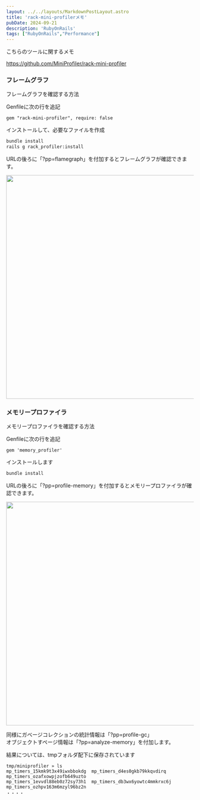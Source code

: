 ```yaml
---
layout: ../../layouts/MarkdownPostLayout.astro
title: 'rack-mini-profilerメモ'
pubDate: 2024-09-21
description: 'RubyOnRails'
tags: ["RubyOnRails","Performance"]
---
```


こちらのツールに関するメモ

https://github.com/MiniProfiler/rack-mini-profiler

### フレームグラフ

フレームグラフを確認する方法


Genfileに次の行を追記
```
gem "rack-mini-profiler", require: false
```
インストールして、必要なファイルを作成
```sh
bundle install
rails g rack_profiler:install
```

URLの後ろに「?pp=flamegraph」を付加するとフレームグラフが確認できます。

<img src="https://images.prismic.io/peasysblog/Zu63yLVsGrYSvpXX_flamegraph.png?auto=format,compress" width="600">


### メモリープロファイラ
メモリープロファイラを確認する方法

Genfileに次の行を追記
```
gem 'memory_profiler'
```

インストールします
```sh
bundle install
```

URLの後ろに「?pp=profile-memory」を付加するとメモリープロファイラが確認できます。

<img src="https://images.prismic.io/peasysblog/Zu66HbVsGrYSvpXl_memoryprofiler.png?auto=format,compress" width="600">

同様にガベージコレクションの統計情報は「?pp=profile-gc」  
オブジェクトすページ情報は「?pp=analyze-memory」を付加します。


結果については、tmpフォルダ配下に保存されています
```
tmp/miniprofiler » ls
mp_timers_15kmk9t3x49iwxbbokdg  mp_timers_d4es0gkb79kkqvdirq    mp_timers_ozafxowpjzofb649uzto
mp_timers_1evvdl88eb0z72sy73h1  mp_timers_db3wx6yowtc4mmkrxc6j  mp_timers_ozhpv163m6mzyl96bz2n
・・・・
```